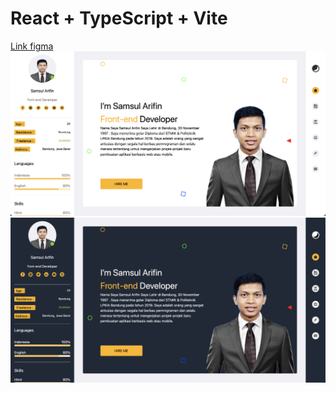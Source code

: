# React + TypeScript + Vite

<a href="https://www.figma.com/file/d2qEOKWd7QGDkxaQ3Atj3c/Portfolio-Template-%7C-Resume-Template-(Community)-(Community)?type=design&node-id=2-447&mode=design&t=11u2W8V3WMRebpNT-0">Link figma</a>
<img src ="./Screenshot 2024-02-09 at 08.20.43.png"/>
<img src ="./Screenshot 2024-02-09 at 08.20.54.png"/>

